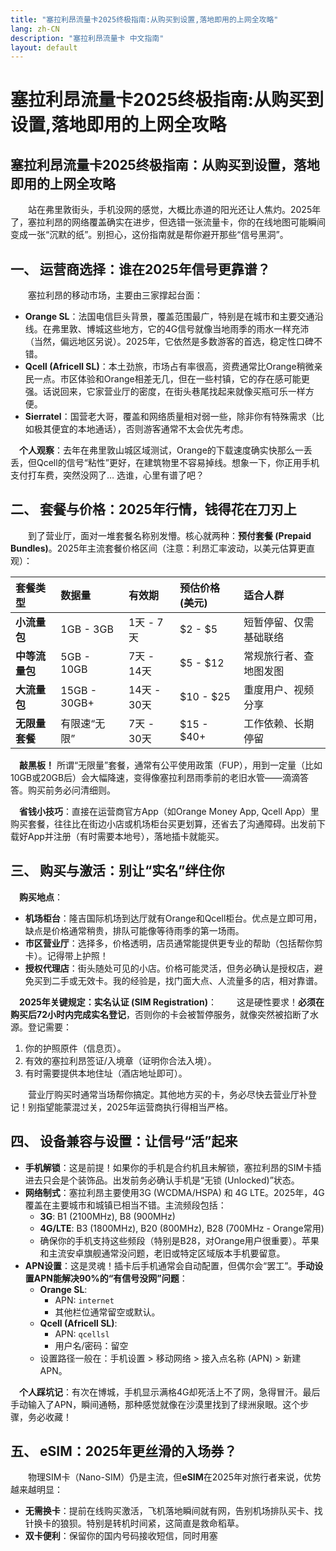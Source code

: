 ```yaml
---
title: "塞拉利昂流量卡2025终极指南:从购买到设置,落地即用的上网全攻略"
lang: zh-CN
description: "塞拉利昂流量卡 中文指南"
layout: default
---
```

# 塞拉利昂流量卡2025终极指南:从购买到设置,落地即用的上网全攻略

## 塞拉利昂流量卡2025终极指南：从购买到设置，落地即用的上网全攻略

　　站在弗里敦街头，手机没网的感觉，大概比赤道的阳光还让人焦灼。2025年了，塞拉利昂的网络覆盖确实在进步，但选错一张流量卡，你的在线地图可能瞬间变成一张“沉默的纸”。别担心，这份指南就是帮你避开那些“信号黑洞”。

## 一、 运营商选择：谁在2025年信号更靠谱？

　　塞拉利昂的移动市场，主要由三家撑起台面：

*   **Orange SL**：法国电信巨头背景，覆盖范围最广，特别是在城市和主要交通沿线。在弗里敦、博城这些地方，它的4G信号就像当地雨季的雨水一样充沛（当然，偏远地区另说）。2025年，它依然是多数游客的首选，稳定性口碑不错。
*   **Qcell (Africell SL)**：本土劲旅，市场占有率很高，资费通常比Orange稍微亲民一点。市区体验和Orange相差无几，但在一些村镇，它的存在感可能更强。话说回来，它家营业厅的密度，在街头巷尾找起来就像买瓶可乐一样方便。
*   **Sierratel**：国营老大哥，覆盖和网络质量相对弱一些，除非你有特殊需求（比如极其便宜的本地通话），否则游客通常不太会优先考虑。

　**个人观察**：去年在弗里敦山城区域测试，Orange的下载速度确实快那么一丢丢，但Qcell的信号“粘性”更好，在建筑物里不容易掉线。想象一下，你正用手机支付打车费，突然没网了… 选谁，心里有谱了吧？

## 二、 套餐与价格：2025年行情，钱得花在刀刃上

　　到了营业厅，面对一堆套餐名称别发懵。核心就两种：**预付套餐 (Prepaid Bundles)**。2025年主流套餐价格区间（注意：利昂汇率波动，以美元估算更直观）：

| 套餐类型       | 数据量       | 有效期      | 预估价格 (美元) | 适合人群               |
| :------------- | :----------- | :---------- | :-------------- | :--------------------- |
| **小流量包**   | 1GB - 3GB    | 1天 - 7天   | $2 - $5         | 短暂停留、仅需基础联络 |
| **中等流量包** | 5GB - 10GB   | 7天 - 14天  | $5 - $12        | 常规旅行者、查地图发图 |
| **大流量包**   | 15GB - 30GB+ | 14天 - 30天 | $10 - $25       | 重度用户、视频分享     |
| **无限量套餐** | 有限速“无限” | 7天 - 30天  | $15 - $40+      | 工作依赖、长期停留     |

　**敲黑板！** 所谓“无限量”套餐，通常有公平使用政策（FUP），用到一定量（比如10GB或20GB后）会大幅降速，变得像塞拉利昂雨季前的老旧水管——滴滴答答。购买前务必问清细则。

　**省钱小技巧**：直接在运营商官方App（如Orange Money App, Qcell App）里购买套餐，往往比在街边小店或机场柜台买更划算，还省去了沟通障碍。出发前下载好App并注册（有时需要本地号），落地插卡就能买。

## 三、 购买与激活：别让“实名”绊住你

　**购买地点**：
*   **机场柜台**：隆吉国际机场到达厅就有Orange和Qcell柜台。优点是立即可用，缺点是价格通常稍贵，排队可能像等待雨季的第一场雨。
*   **市区营业厅**：选择多，价格透明，店员通常能提供更专业的帮助（包括帮你剪卡）。记得带上护照！
*   **授权代理店**：街头随处可见的小店。价格可能灵活，但务必确认是授权店，避免买到二手或无效卡。我的经验是，找门面大点、人流量多的店，相对靠谱。

　**2025年关键规定：实名认证 (SIM Registration)**：
　　这是硬性要求！**必须在购买后72小时内完成实名登记**，否则你的卡会被暂停服务，就像突然被掐断了水源。登记需要：
1.  你的护照原件（信息页）。
2.  有效的塞拉利昂签证/入境章（证明你合法入境）。
3.  有时需要提供本地住址（酒店地址即可）。

　　营业厅购买时通常当场帮你搞定。其他地方买的卡，务必尽快去营业厅补登记！别指望能蒙混过关，2025年运营商执行得相当严格。

## 四、 设备兼容与设置：让信号“活”起来

*   **手机解锁**：这是前提！如果你的手机是合约机且未解锁，塞拉利昂的SIM卡插进去只会是个装饰品。出发前务必确认手机是“无锁 (Unlocked)”状态。
*   **网络制式**：塞拉利昂主要使用3G (WCDMA/HSPA) 和 4G LTE。2025年，4G覆盖在主要城市和城镇已相当不错。主流频段包括：
    *   **3G**: B1 (2100MHz), B8 (900MHz)
    *   **4G/LTE**: B3 (1800MHz), B20 (800MHz), B28 (700MHz - Orange常用)
    *   确保你的手机支持这些频段（特别是B28，对Orange用户很重要）。苹果和主流安卓旗舰通常没问题，老旧或特定区域版本手机要留意。
*   **APN设置**：这是灵魂！插卡后手机通常会自动配置，但偶尔会“罢工”。**手动设置APN能解决90%的“有信号没网”问题**：
    *   **Orange SL**:
        *   APN: `internet`
        *   其他栏位通常留空或默认。
    *   **Qcell (Africell SL)**:
        *   APN: `qcellsl`
        *   用户名/密码：留空
    *   设置路径一般在：手机设置 > 移动网络 > 接入点名称 (APN) > 新建APN。

　**个人踩坑记**：有次在博城，手机显示满格4G却死活上不了网，急得冒汗。最后手动输入了APN，瞬间通畅，那种感觉就像在沙漠里找到了绿洲泉眼。这个步骤，务必收藏！

## 五、 eSIM：2025年更丝滑的入场券？

　　物理SIM卡（Nano-SIM）仍是主流，但**eSIM**在2025年对旅行者来说，优势越来越明显：
*   **无需换卡**：提前在线购买激活，飞机落地瞬间就有网，告别机场排队买卡、找针换卡的狼狈。特别是转机时间紧，这简直是救命稻草。
*   **双卡便利**：保留你的国内号码接收短信，同时用塞